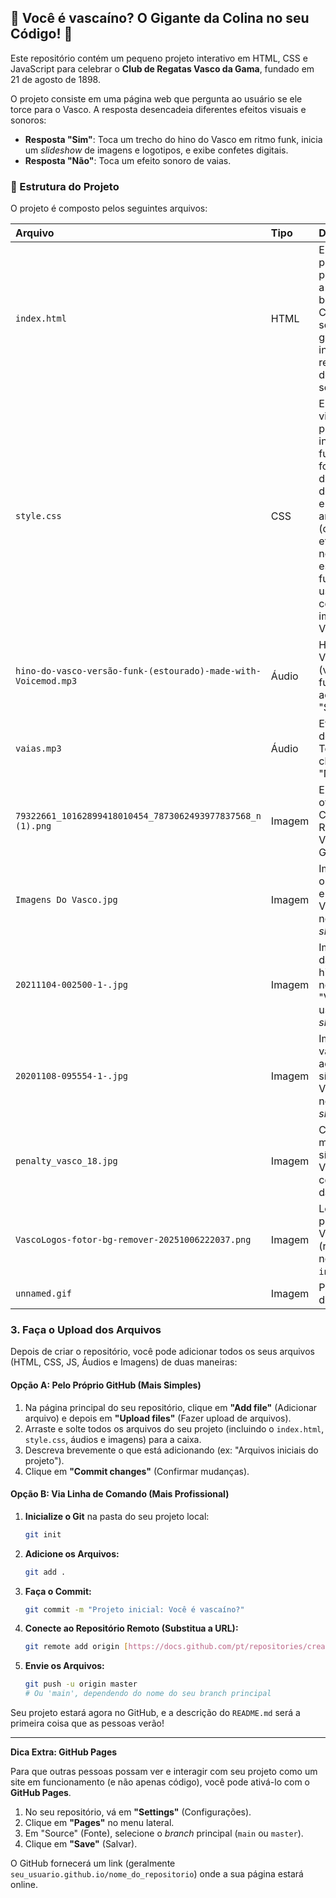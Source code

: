 ## 🌟 Você é vascaíno? O Gigante da Colina no seu Código! 🌟

Este repositório contém um pequeno projeto interativo em HTML, CSS e JavaScript para celebrar o **Club de Regatas Vasco da Gama**, fundado em 21 de agosto de 1898.

O projeto consiste em uma página web que pergunta ao usuário se ele torce para o Vasco. A resposta desencadeia diferentes efeitos visuais e sonoros:

* **Resposta "Sim"**: Toca um trecho do hino do Vasco em ritmo funk, inicia um *slideshow* de imagens e logotipos, e exibe confetes digitais.
* **Resposta "Não"**: Toca um efeito sonoro de vaias.

### 💾 Estrutura do Projeto

O projeto é composto pelos seguintes arquivos:

| Arquivo | Tipo | Descrição |
| :--- | :--- | :--- |
| `index.html` | HTML | Estrutura principal da página, com a pergunta e botões. Contém o script que gerencia a interação e a reprodução dos sons/efeitos. |
| `style.css` | CSS | Estilos visuais da página, incluindo o fundo, a formatação dos textos e dos botões, e as animações (como o efeito *pulsar* nos escudos). O fundo inicial usa uma colagem de imagens do Vasco. |
| `hino-do-vasco-versão-funk-(estourado)-made-with-Voicemod.mp3` | Áudio | Hino do Vasco (versão funk). Toca ao clicar em "Sim". |
| `vaias.mp3` | Áudio | Efeito sonoro de vaias. Toca ao clicar em "Não". |
| `79322661_10162899418010454_7873062493977837568_n (1).png` | Imagem | Escudo oficial do Club de Regatas Vasco da Gama. |
| `Imagens Do Vasco.jpg` | Imagem | Imagem com o "Almirante" e frases do Vasco, usada no *slideshow*. |
| `20211104-002500-1-.jpg` | Imagem | Imagem com datas históricas e o nome "VASCO", usada no *slideshow*. |
| `20201108-095554-1-.jpg` | Imagem | Imagem com vários adesivos e símbolos do Vasco, usada no *slideshow*. |
| `penalty_vasco_18.jpg` | Imagem | Colagem de momentos e símbolos do Vasco, usada como fundo da página. |
| `VascoLogos-fotor-bg-remover-20251006222037.png` | Imagem | Logo principal do Vasco (referenciada no `index.html`). |
| `unnamed.gif` | Imagem | Possível GIF de bandeira. |

### 3. Faça o Upload dos Arquivos

Depois de criar o repositório, você pode adicionar todos os seus arquivos (HTML, CSS, JS, Áudios e Imagens) de duas maneiras:

#### Opção A: Pelo Próprio GitHub (Mais Simples)

1.  Na página principal do seu repositório, clique em **"Add file"** (Adicionar arquivo) e depois em **"Upload files"** (Fazer upload de arquivos).
2.  Arraste e solte todos os arquivos do seu projeto (incluindo o `index.html`, `style.css`, áudios e imagens) para a caixa.
3.  Descreva brevemente o que está adicionando (ex: "Arquivos iniciais do projeto").
4.  Clique em **"Commit changes"** (Confirmar mudanças).

#### Opção B: Via Linha de Comando (Mais Profissional)

1.  **Inicialize o Git** na pasta do seu projeto local:
    ```bash
    git init
    ```
2.  **Adicione os Arquivos:**
    ```bash
    git add .
    ```
3.  **Faça o Commit:**
    ```bash
    git commit -m "Projeto inicial: Você é vascaíno?"
    ```
4.  **Conecte ao Repositório Remoto (Substitua a URL):**
    ```bash
    git remote add origin [https://docs.github.com/pt/repositories/creating-and-managing-repositories/quickstart-for-repositories](https://docs.github.com/pt/repositories/creating-and-managing-repositories/quickstart-for-repositories)
    ```
5.  **Envie os Arquivos:**
    ```bash
    git push -u origin master 
    # Ou 'main', dependendo do nome do seu branch principal
    ```

Seu projeto estará agora no GitHub, e a descrição do `README.md` será a primeira coisa que as pessoas verão!

---
**Dica Extra: GitHub Pages**

Para que outras pessoas possam ver e interagir com seu projeto como um site em funcionamento (e não apenas código), você pode ativá-lo com o **GitHub Pages**.

1.  No seu repositório, vá em **"Settings"** (Configurações).
2.  Clique em **"Pages"** no menu lateral.
3.  Em "Source" (Fonte), selecione o *branch* principal (`main` ou `master`).
4.  Clique em **"Save"** (Salvar).

O GitHub fornecerá um link (geralmente `seu_usuario.github.io/nome_do_repositorio`) onde a sua página estará online.
